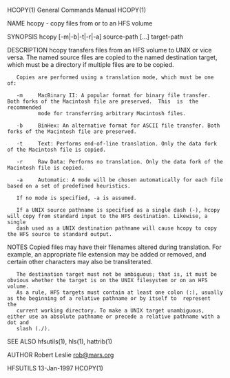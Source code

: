 HCOPY(1)                                                      General Commands Manual                                                     HCOPY(1)

NAME
       hcopy - copy files from or to an HFS volume

SYNOPSIS
       hcopy [-m|-b|-t|-r|-a] source-path [...]  target-path

DESCRIPTION
       hcopy  transfers  files  from an HFS volume to UNIX or vice versa. The named source files are copied to the named destination target, which
       must be a directory if multiple files are to be copied.

       Copies are performed using a translation mode, which must be one of:

       -m     MacBinary II: A popular format for binary file transfer. Both forks of the Macintosh file are preserved.  This  is  the  recommended
              mode for transferring arbitrary Macintosh files.

       -b     BinHex: An alternative format for ASCII file transfer. Both forks of the Macintosh file are preserved.

       -t     Text: Performs end-of-line translation. Only the data fork of the Macintosh file is copied.

       -r     Raw Data: Performs no translation. Only the data fork of the Macintosh file is copied.

       -a     Automatic: A mode will be chosen automatically for each file based on a set of predefined heuristics.

       If no mode is specified, -a is assumed.

       If a UNIX source pathname is specified as a single dash (-), hcopy will copy from standard input to the HFS destination. Likewise, a single
       dash used as a UNIX destination pathname will cause hcopy to copy the HFS source to standard output.

NOTES
       Copied files may have their filenames altered during translation. For example, an appropriate file extension may be added or  removed,  and
       certain other characters may also be transliterated.

       The destination target must not be ambiguous; that is, it must be obvious whether the target is on the UNIX filesystem or on an HFS volume.
       As a rule, HFS targets must contain at least one colon (:), usually as the beginning of a relative pathname or by itself to  represent  the
       current working directory. To make a UNIX target unambiguous, either use an absolute pathname or precede a relative pathname with a dot and
       slash (./).

SEE ALSO
       hfsutils(1), hls(1), hattrib(1)

AUTHOR
       Robert Leslie <rob@mars.org>

HFSUTILS                                                            13-Jan-1997                                                           HCOPY(1)
